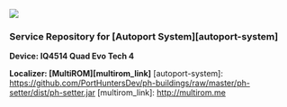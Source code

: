 ![](http://cs3-2.4pda.to/7772662.png)
### Service Repository for [Autoport System][autoport-system]
**Device: IQ4514 Quad Evo Tech 4**

**Localizer: [MultiROM][multirom_link]**
[autoport-system]: <https://github.com/PortHuntersDev/ph-buildings/raw/master/ph-setter/dist/ph-setter.jar> 
[multirom_link]: <http://multirom.me>
